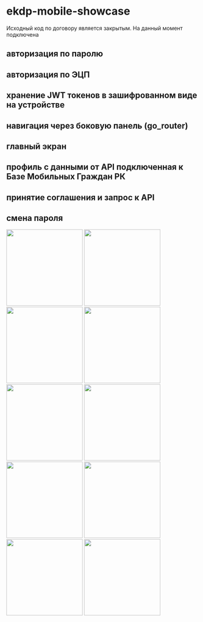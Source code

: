 # ekdp-mobile-showcase
Исходный код по договору является закрытым.
На данный момент подключена
## авторизация по паролю
## авторизация по ЭЦП
## хранение JWT токенов в зашифрованном виде на устройстве
## навигация через боковую панель (go_router)
## главный экран
## профиль с данными от API подключенная к Базе Мобильных Граждан РК
## принятие соглашения и запрос к API
## смена пароля

<img src="https://github.com/Argoxanz/ekdp-mobile-showcase/assets/147998192/2f6c00f4-70c6-4455-a8c1-da087c121ec7" width="200">

<img src="https://github.com/Argoxanz/ekdp-mobile-showcase/assets/147998192/d505b44b-21fe-4290-9894-2ec13b956945" width="200">

<img src="https://github.com/Argoxanz/ekdp-mobile-showcase/assets/147998192/2ad795e4-e72a-4410-b362-195e44c3d327" width="200">

<img src="https://github.com/Argoxanz/ekdp-mobile-showcase/assets/147998192/9f7647ce-0bbd-4d47-88b3-cf426cd1b820" width="200">

<img src="https://github.com/Argoxanz/ekdp-mobile-showcase/assets/147998192/61b640c9-3fb2-4fa3-bbd1-dfaecce4c335" width="200">

<img src="https://github.com/Argoxanz/ekdp-mobile-showcase/assets/147998192/3bdae924-b488-42dd-91b6-c38d489ad4d4" width="200">

<img src="https://github.com/Argoxanz/ekdp-mobile-showcase/assets/147998192/fa36ca0d-dcc7-45d8-b2ee-302ce9b5ea3d" width="200">

<img src="https://github.com/Argoxanz/ekdp-mobile-showcase/assets/147998192/d09b01f3-5ea9-46a6-b811-4ac763873547" width="200">

<img src="https://github.com/Argoxanz/ekdp-mobile-showcase/assets/147998192/da0a8c47-87ec-4661-b5fd-495f73725bbc" width="200">

<img src="https://github.com/Argoxanz/ekdp-mobile-showcase/assets/147998192/36d7f404-463d-4a42-8ed2-c62f39de2178" width="200">

